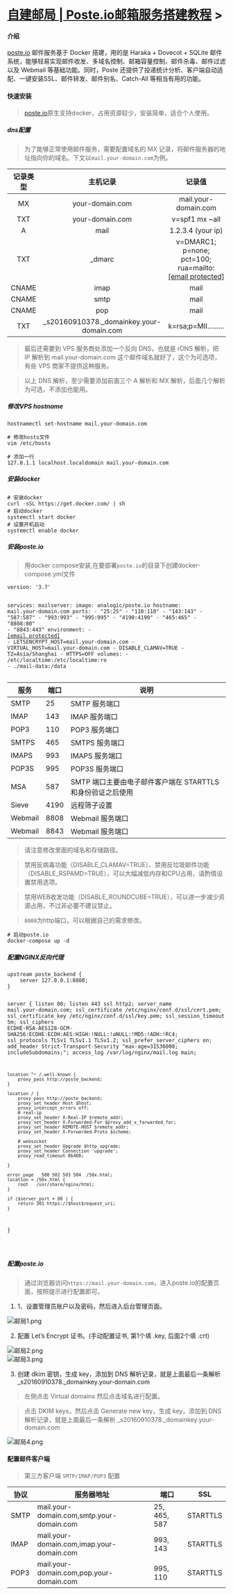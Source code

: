 <!DOCTYPE html>
 <div class="nsk-post"><div class="post-title"><h1><a href="/post-20417-1" class="post-title-link">自建邮局 | Poste.io邮箱服务搭建教程</a> 
             ><h4>介绍</h4>
<p><a href="/jump?to=https%3A%2F%2Fposte.io%2F" target="_blank">poste.io</a> 邮件服务基于 Docker 搭建，用的是 Haraka + Dovecot + SQLite 邮件系统，能够轻易实现邮件收发、多域名控制、邮箱容量控制、邮件杀毒、邮件过滤以及 Webmail 等基础功能。同时，Poste 还提供了投递统计分析、客户端自动适配、一键安装SSL、邮件转发、邮件别名、Catch-All 等相当有用的功能。</p>
<h4>快速安装</h4>
<blockquote>
<p><a href="/jump?to=https%3A%2F%2Fposte.io%2F" target="_blank">poste.io</a>原生支持docker，占用资源较少，安装简单，适合个人使用。</p>
</blockquote>
<h5>dns配置</h5>
<blockquote>
<p>为了能够正常使用邮件服务，需要配置域名的 MX 记录，将邮件服务器的地址指向你的域名。下文以<code>mail.your-domain.com</code>为例。</p>
</blockquote>
<table>
<thead>
<tr>
<th style="text-align:center">记录类型</th>
<th style="text-align:center">主机记录</th>
<th style="text-align:center">记录值</th>
</tr>
</thead>
<tbody>
<tr>
<td style="text-align:center">MX</td>
<td style="text-align:center">your-domain.com</td>
<td style="text-align:center">mail.your-domain.com</td>
</tr>
<tr>
<td style="text-align:center">TXT</td>
<td style="text-align:center">your-domain.com</td>
<td style="text-align:center">v=spf1 mx ~all</td>
</tr>
<tr>
<td style="text-align:center">A</td>
<td style="text-align:center">mail</td>
<td style="text-align:center">1.2.3.4 (your ip)</td>
</tr>
<tr>
<td style="text-align:center">TXT</td>
<td style="text-align:center">_dmarc</td>
<td style="text-align:center">v=DMARC1; p=none; pct=100; rua=mailto:<a href="/cdn-cgi/l/email-protection" class="__cf_email__" data-cfemail="cda0aca4a18db4a2b8bfe0a9a2a0aca4a3e3aea2a0">[email&#160;protected]</a></td>
</tr>
<tr>
<td style="text-align:center">CNAME</td>
<td style="text-align:center">imap</td>
<td style="text-align:center">mail</td>
</tr>
<tr>
<td style="text-align:center">CNAME</td>
<td style="text-align:center">smtp</td>
<td style="text-align:center">mail</td>
</tr>
<tr>
<td style="text-align:center">CNAME</td>
<td style="text-align:center">pop</td>
<td style="text-align:center">mail</td>
</tr>
<tr>
<td style="text-align:center">TXT</td>
<td style="text-align:center">_s20160910378._domainkey.your-domain.com</td>
<td style="text-align:center">k=rsa;p=MII.........</td>
</tr>
</tbody>
</table>
<blockquote>
<p>最后还需要到 VPS 服务商处添加一个反向 DNS，也就是 rDNS 解析，把 IP 解析到 mail.your-domain.com 这个邮件域名就好了，这个为可选项，有些 VPS 商家不提供这种服务。</p>
</blockquote>
<blockquote>
<p>以上 DNS 解析，至少需要添加前面三个 A 解析和 MX 解析，后面几个解析为可选，不添加也能用。</p>
</blockquote>
<h5>修改VPS hostname</h5>
<pre><code class="language-bash">hostnamectl set-hostname mail.your-domain.com
</code></pre>
<pre><code class="language-bash"># 修改hosts文件
vim /etc/hosts
</code></pre>
<pre><code class="language-bash"># 添加一行
127.0.1.1 localhost.localdomain mail.your-domain.com
</code></pre>
<h5>安装docker</h5>
<pre><code class="language-bash"># 安装docker
curl -sSL https://get.docker.com/ | sh
# 启动docker
systemctl start docker
# 设置开机启动
systemctl enable docker
</code></pre>
<h5>安装poste.io</h5>
<blockquote>
<p>用docker compose安装,在要部署<code>poste.io</code>的目录下创建docker-compose.yml文件</p>
</blockquote>
<pre><code class="language-yaml">version: '3.7'

services:
  mailserver:
    image: analogic/poste.io
    hostname: mail.your-domain.com
    ports:
      - &quot;25:25&quot;
      - &quot;110:110&quot;
      - &quot;143:143&quot;
      - &quot;587:587&quot;
      - &quot;993:993&quot;
      - &quot;995:995&quot;
      - &quot;4190:4190&quot;
      - &quot;465:465&quot;
      - &quot;8808:80&quot;
      - &quot;8843:443&quot;
    environment:
      - <a href="/cdn-cgi/l/email-protection" class="__cf_email__" data-cfemail="48040d1c1b0d060b1a11181c170d0509010475292c2521260831273d3a652c2725292126662b2725">[email&#160;protected]</a>
      - LETSENCRYPT_HOST=mail.your-domain.com
      - VIRTUAL_HOST=mail.your-domain.com
      - DISABLE_CLAMAV=TRUE
      - TZ=Asia/Shanghai
      - HTTPS=OFF
    volumes:
      - /etc/localtime:/etc/localtime:ro
      - ./mail-data:/data
</code></pre>
<table>
<thead>
<tr>
<th>服务</th>
<th>端口</th>
<th>说明</th>
</tr>
</thead>
<tbody>
<tr>
<td>SMTP</td>
<td>25</td>
<td>SMTP 服务端口</td>
</tr>
<tr>
<td>IMAP</td>
<td>143</td>
<td>IMAP 服务端口</td>
</tr>
<tr>
<td>POP3</td>
<td>110</td>
<td>POP3 服务端口</td>
</tr>
<tr>
<td>SMTPS</td>
<td>465</td>
<td>SMTPS 服务端口</td>
</tr>
<tr>
<td>IMAPS</td>
<td>993</td>
<td>IMAPS 服务端口</td>
</tr>
<tr>
<td>POP3S</td>
<td>995</td>
<td>POP3S 服务端口</td>
</tr>
<tr>
<td>MSA</td>
<td>587</td>
<td>SMTP 端口主要由电子邮件客户端在 STARTTLS 和身份验证之后使用</td>
</tr>
<tr>
<td>Sieve</td>
<td>4190</td>
<td>远程筛子设置</td>
</tr>
<tr>
<td>Webmail</td>
<td>8808</td>
<td>Webmail 服务端口</td>
</tr>
<tr>
<td>Webmail</td>
<td>8843</td>
<td>Webmail 服务端口</td>
</tr>
</tbody>
</table>
<blockquote>
<p>请注意修改里面的域名和存储路径。</p>
</blockquote>
<blockquote>
<p>禁用反病毒功能（DISABLE_CLAMAV=TRUE）、禁用反垃圾邮件功能（DISABLE_RSPAMD=TRUE），可以大幅减低内存和CPU占用，请酌情设置禁用选项。</p>
</blockquote>
<blockquote>
<p>禁用WEB收发功能（DISABLE_ROUNDCUBE=TRUE），可以进一步减少资源占用，不过非必要不建议禁止。</p>
</blockquote>
<blockquote>
<p><code>8808</code>为http端口，可以根据自己的需求修改。</p>
</blockquote>
<pre><code class="language-bash"># 启动poste.io
docker-compose up -d
</code></pre>
<h5>配置NGINX反向代理</h5>
<pre><code class="language-bash">upstream poste_backend {
    server 127.0.0.1:8808;
}

server {
    listen 80;
    listen 443 ssl http2;
    server_name mail.your-domain.com;
    ssl_certificate /etc/nginx/conf.d/ssl/cert.pem;
    ssl_certificate_key /etc/nginx/conf.d/ssl/key.pem;
    ssl_session_timeout 5m;
    ssl_ciphers ECDHE-RSA-AES128-GCM-SHA256:ECDHE:ECDH:AES:HIGH:!NULL:!aNULL:!MD5:!ADH:!RC4;
    ssl_protocols TLSv1 TLSv1.1 TLSv1.2;
    ssl_prefer_server_ciphers on;
    add_header Strict-Transport-Security &quot;max-age=31536000; includeSubdomains;&quot;;
    access_log /var/log/nginx/mail.log main;

    location ^~ /.well-known {
        proxy_pass http://poste_backend;
    }

    location / {
        proxy_pass http://poste_backend;
        proxy_set_header Host $host;
        proxy_intercept_errors off;
        # real-ip
        proxy_set_header X-Real-IP $remote_addr;
        proxy_set_header X-Forwarded-For $proxy_add_x_forwarded_for;
        proxy_set_header REMOTE-HOST $remote_addr;
        proxy_set_header X-Forwarded-Proto $scheme;

        # websocket
        proxy_set_header Upgrade $http_upgrade;
        proxy_set_header Connection 'upgrade';
        proxy_read_timeout 86400;
     
    }

    error_page   500 502 503 504  /50x.html;
    location = /50x.html {
        root   /usr/share/nginx/html;
    }

    if ($server_port = 80 ) {
        return 301 https://$host$request_uri;
    }
}

</code></pre>
<h5>配置poste.io</h5>
<blockquote>
<p>通过浏览器访问<code>https://mail.your-domain.com</code>，进入poste.io的配置页面，按照提示进行配置即可。</p>
</blockquote>
<ol>
<li>1、设置管理员账户以及密码，然后进入后台管理页面。</li>
</ol>
<p><img src="/source/img/邮局1.png" alt="邮局1.png"></p>
<ol start="2">
<li>配置 Let’s Encrypt 证书。(手动配置证书, 第1个填 .key, 后面2个填 .crt)
</li>
</ol>
<p><img src="/source/img/邮局2.png" alt="邮局2.png"><br>
<img src="/source/img/邮局3.png" alt="邮局3.png"></p>
<ol start="3">
<li>创建 dkim 密钥，生成 key，添加到 DNS 解析记录，就是上面最后一条解析 _s20160910378._domainkey.your-domain.com</li>
</ol>
<blockquote>
<p>左侧点击 Virtual domains 然后点击域名进行配置。</p>
</blockquote>
<blockquote>
<p>点击 DKIM keys，然后点击 Generate new key，生成 key，添加到 DNS 解析记录，就是上面最后一条解析 _s20160910378._domainkey.your-domain.com</p>
</blockquote>
<p><img src="/source/img/邮局4.png" alt="邮局4.png"></p>

<h4>配置邮件客户端</h4>
<blockquote>
<p>第三方客户端 <code>SMTP/IMAP/POP3</code> 配置</p>
</blockquote>
<table>
<thead>
<tr>
<th>协议</th>
<th>服务器地址</th>
<th>端口</th>
<th>SSL</th>
</tr>
</thead>
<tbody>
<tr>
<td>SMTP</td>
<td>mail.your-domain.com,smtp.your-domain.com</td>
<td>25, 465, 587</td>
<td>STARTTLS</td>
</tr>
<tr>
<td>IMAP</td>
<td>mail.your-domain.com,imap.your-domain.com</td>
<td>993, 143</td>
<td>STARTTLS</td>
</tr>
<tr>
<td>POP3</td>
<td>mail.your-domain.com,pop.your-domain.com</td>
<td>995, 110</td>
<td>STARTTLS</td>
</tr>
</tbody>
</table>
